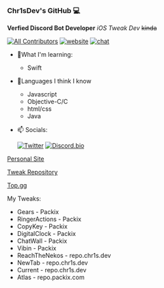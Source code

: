 ### Chr1sDev's GitHub 💻
**Verfied Discord Bot Developer**
*iOS Tweak Dev* ~~kinda~~


[![All Contributors](https://img.shields.io/badge/all_contributors-1-orange.svg?style=flat-square)](#contributors-)
[![website](https://img.shields.io/website?down_color=lightgrey&down_message=offline&label=chr1s.dev&style=flat-square&up_color=limegreen&up_message=online&url=https%3A%2F%2Fchr1s.dev)](https://chr1s.dev)
[![chat](https://img.shields.io/discord/700453406061494292?style=flat-square)](https://discord.gg/EKZyXfM)

- 🔨What I'm learning:
  - Swift
- 🔢Languages I think I know
  - Javascript
  - Objective-C/C
  - html/css
  - Java
- 📫 Socials:

  [![Twitter](https://abs.twimg.com/errors/logo23x19@2x.png)](https://twitter.com/Chr1sDev)
  [![Discord.bio](https://chr1s.dev/assets/disc_tiny.png)](https://dsc.bio/chr1sdev)

[Personal Site](https://chr1s.dev)

[Tweak Repository](https://repo.chr1s.dev)

[Top.gg](https://top.gg/bot/763464598959292458)

My Tweaks:
- Gears - Packix
- RingerActions - Packix
- CopyKey - Packix
- DigitalClock - Packix
- ChatWall - Packix
- Vibin - Packix
- ReachTheNekos - repo.chr1s.dev
- NewTab - repo.chr1s.dev
- Current - repo.chr1s.dev
- Atlas - repo.packix.com

